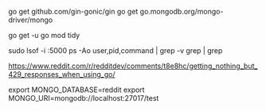go get github.com/gin-gonic/gin
go get go.mongodb.org/mongo-driver/mongo

go get -u
go mod tidy

sudo lsof -i :5000
ps -Ao user,pid,command | grep -v grep | grep <PID>

https://www.reddit.com/r/redditdev/comments/t8e8hc/getting_nothing_but_429_responses_when_using_go/

export MONGO_DATABASE=reddit
export MONGO_URI=mongodb://localhost:27017/test